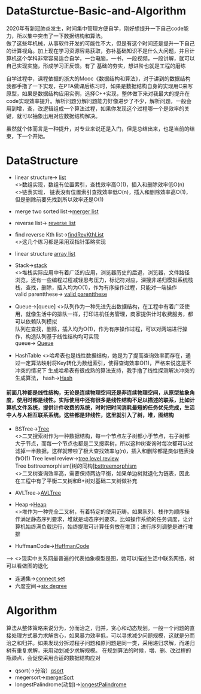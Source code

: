 # DataSturctue-Basic-and-Algorithm
2020年有新冠肺炎发生，时间集中管理方便自学，刚好想提升一下自己code能力，所以集中突击了一下数据结构和算法。<br>
做了这些年机械，从事软件开发的可能性不大，但是有这个时间还是提升一下自己的计算视角。加上现在学习资源容易获取，弥补基础知识不是什么大问题，并且计算机这个学科非常容易适合自学，一台电脑，一书，一段视频，一段讲解，就可以自己实现实施，形成学习正反馈。有了 基础的夯实，想进阶也就是工程的磨练<br>

自学过程中，课程依据的浙大的Mooc《数据结构和算法》，对于讲到的数据结构我都手撸了一下实现，在PTA做课后练习时，如果是数据结构自身的实现用C来写原型，如果是数据结构应用实例，选择C++实现，整体做下来对我最大的提升在code实现效率提升。解析问题分解问题能力好像进步了不少，解析问题，一般会用到增，查，改逻辑组成一个算法过程，如果你发现这个过程哪一个是效率的关键，就可以抽象出用对应数据结构解决。<br>

虽然就个体而言是一种提升，对专业来说还是入门，但是总结出来，也是当前的结束，下一个开始。

# DataStructure

- linear structure->
[list](https://github.com/zjb1001/DataSturctue-Basic-and-Algorithm-/commit/68d4d006350dd1f2c2dedac496bd91b5b6e42e8f)<br>
<>数组实现，数组有位置索引，查找效率高O(1)，插入和删除效率低O(n)<br>
<>链表实现， 链表没有位置索引查找效率低O(n)，插入和删除效率高O(1)，但是删除前要先找到所以效率还是O(1)
- merge two sorted list->[merger list](https://github.com/zjb1001/DataSturctue-Basic-and-Algorithm-/blob/master/f2_megerlist.c)
- reverse list->
[reverse list](https://github.com/zjb1001/DataSturctue-Basic-and-Algorithm-/blob/master/reverseLinkedList.c)
- find reverse Kth list->[findRevKthList](https://github.com/zjb1001/DataSturctue-Basic-and-Algorithm-/blob/master/findListRevKth.c)<br>
<>这几个练习都是采用双指针策略实现<br>

- linear structure<array list>
  [array list](https://github.com/zjb1001/DataSturctue-Basic-and-Algorithm-/blob/master/arraylist.h)
  
- Stack->[stack](https://github.com/zjb1001/DataSturctue-Basic-and-Algorithm-/blob/master/stack.h)<br>
  <>堆栈实际应用中有着广泛的应用，浏览器历史的后退，浏览器，文件路径浏览，还有一些编程过程减轻思考压力，标记符对应，深搜非递归模拟系统栈<br>
  栈，查找，删除，插入均为O(1)，作为有序操作过程，只能对一端操作<br>
  valid parentthese->
  [valid parentthese](https://github.com/zjb1001/DataSturctue-Basic-and-Algorithm-/blob/master/validParentheses.cpp)<br>
  
- Queue->[queue]
  <>队列作为一种先进先出数据结构，在工程中有着广泛使用，就像生活中的排队一样，打印进机任务管理，商家提供计时收费服务，都可以依赖队列模拟<br>
  队列在查找，删除，插入均为O(1)，作为有序操作过程，可以对两端进行操作，构造队列基于线性结构均可实现<br>
  queue->
  [Queue](https://github.com/zjb1001/DataSturctue-Basic-and-Algorithm-/blob/master/queue.c)<br>
  
- HashTable
  <>哈希表也是线性数据结构，她是为了提高查询效率而存在，通过一定算法映射将Key转化为数组索引，使得查询效率O(1)，严格来说这是不冲突的情况下
  生成哈希表有很成熟的算法支持，我手撸了线性探测解决冲突的生成算法，
  hash->[Hash](https://github.com/zjb1001/DataSturctue-Basic-and-Algorithm-/blob/master/thash.c)<br>
#### 前面几种都是线性结构，无论是连续物理空间还是非连续物理空间，从原型抽象角度，使用时都是线性。实际使用中还有很多是线性结构不足以描述的联系，比如计算机文件系统，提供计件收费的系统，时时把时间消耗最短的任务优先完成，生活中人与人相互联系系统。这些都是非线性，这里就引入了树，堆，图结构

- BSTree->[Tree](https://github.com/zjb1001/DataSturctue-Basic-and-Algorithm-/blob/master/tree.c)<br>
  <>二叉搜索树作为一种数据结构，每一个节点左子树都小于节点，右子树都大于节点，而每一个节点也都是二叉搜索树，所以这种树查询时每次都可以过滤掉一半数据，这样就带啦了极大查找效率lg(n)，插入和删除都是类似链表操作O(1)
  Tree level review->[tree level review](https://github.com/zjb1001/DataSturctue-Basic-and-Algorithm-/blob/master/p7_treeLevelReview.c)<br>
  Tree bsttreemorphism[树的同构][bsttreemorphism](https://github.com/zjb1001/DataSturctue-Basic-and-Algorithm-/blob/master/p9_bsttreemorphism.c)<br>
  <>二叉树查询效率高，需要保持两边平衡，如果单边树就退化为链表，因此在工程中有了平衡二叉树和B+树对基础二叉树做补充<br>
- AVLTree->[AVLTree](https://github.com/zjb1001/DataSturctue-Basic-and-Algorithm-/blob/master/AVLTree/avltree.c)<br>

- Heap->[Heap](https://github.com/zjb1001/DataSturctue-Basic-and-Algorithm-/tree/master/Heap)<br>
  <>堆作为一种完全二叉树，有着特定的使用范畴。如果队列、栈作为顺序操作满足静态序列要求，堆就是动态序列要求。比如操作系统的任务调度，让计算机始终满负载运行，始终提取可计算任务放在堆顶；进行序列调整是进行堆排
- HuffmanCode->[HuffmanCode](https://github.com/zjb1001/DataSturctue-Basic-and-Algorithm-/blob/master/p14_HuffmanCode.c)<br>

-<Graph>->
  <>现实中关系网最普遍的代表抽象模型是图，她可以描述生活中联系网络，树可以看做图的退化
- 连通集->[connect set](https://github.com/zjb1001/DataSturctue-Basic-and-Algorithm-/blob/master/p15_listconnectgraph.cpp)<br>
- 六度空间->[six degree](https://github.com/zjb1001/DataSturctue-Basic-and-Algorithm-/blob/master/sixdegree.cpp)<br>

# Algorithm
  算法从整体策略来说分为，分而治之，归并，贪心和动态规划。一般一个问题的直接处理方式暴力求解贪心，如果暴力效率低，可以寻求减少问题规模，这就是分而治之和归并。如果发现分拆过程子问题和原问题是同一类，采用递归求解，而递归树有重复求解，采用动划减少求解规模。
  在规划算法的时候，增、删、改过程的瓶颈点，会促使采用合适的数据结构应对
 - qsort(->分治）[qsort](https://github.com/zjb1001/DataSturctue-Basic-and-Algorithm-/blob/master/p24_qsort.c)<br>
 - megersort->[mergerSort](https://github.com/zjb1001/DataSturctue-Basic-and-Algorithm-/blob/master/p25_megersort.c)<br>
 - longestPalindrome(动划)->[longestPalindrome](https://github.com/zjb1001/DataSturctue-Basic-and-Algorithm-/blob/master/longestPalindrome.cpp)<br>
 
